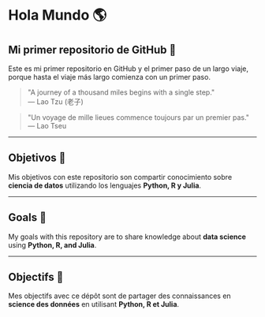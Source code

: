 # Hola Mundo 🌎

## Mi primer repositorio de GitHub 🚀  
Este es mi primer repositorio en GitHub y el primer paso de un largo viaje, porque hasta el viaje más largo comienza con un primer paso.  

> "A journey of a thousand miles begins with a single step."  
> — Lao Tzu (老子)  

> "Un voyage de mille lieues commence toujours par un premier pas."  
> — Lao Tseu  

---

## Objetivos 🎯  
Mis objetivos con este repositorio son compartir conocimiento sobre **ciencia de datos** utilizando los lenguajes **Python, R y Julia**.  

---

## Goals 🎯  
My goals with this repository are to share knowledge about **data science** using **Python, R, and Julia**.  

---

## Objectifs 🎯  
Mes objectifs avec ce dépôt sont de partager des connaissances en **science des données** en utilisant **Python, R et Julia**.  
